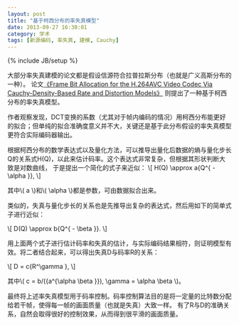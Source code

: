 ```yaml
---
layout: post
title: "基于柯西分布的率失真模型"
date: 2013-09-27 16:30:01
category: 学术
tags: [新源编码, 率失真, 建模, Cauchy]
---
```

{% include JB/setup %}

<script type="text/javascript"
    src="http://cdn.mathjax.org/mathjax/latest/MathJax.js?config=TeX-AMS-MML_HTMLorMML">
</script>

大部分率失真建模的论文都是假设信源符合拉普拉斯分布（也就是广义高斯分布的一种）。
论文[《Frame Bit Allocation for the H.264AVC Video Codec Via Cauchy-Density-Based Rate and Distortion Models》](http://ieeexplore.ieee.org/xpls/abs_all.jsp?arnumber=1490553&tag=1)
则提出了一种基于柯西分布的率失真模型。

<!--more-->
作者观察发现，DCT变换的系数（尤其对于帧内编码的情况）用柯西分布能更好的拟合；但单纯的拟合准确度意义并不大，关键还是基于此分布假设的率失真模型更符合实际编码器输出。

根据柯西分布的数学表达式以及量化方法，可以推导出量化后数据的熵与量化步长Q的关系式H(Q)，以此来估计码率。这个表达式非常复杂，但根据其形状判断大致是对数曲线，
于是提出一个简化的式子来近似：
\\\[ H(Q) \approx a{Q^{ - \alpha }}, \\\]

其中\\( a \\)和\\( \alpha \\)都是参数，可由数据拟合出来。

类似的，失真与量化步长的关系也是先推导出复杂的表达式，然后用如下的简单式子进行近似：

\\\[ D(Q) \approx b{Q^{ - \beta }}. \\\]

用上面两个式子进行估计码率和失真的估计，与实际编码结果相符，则证明模型有效。将二者结合起来，可以得出失真D与码率R的关系：

\\\[ D = c{R^\gamma }, \\\]

其中\\( c = b/({a^{\alpha \beta }}), \gamma  = \alpha \beta \\)。

最终将上述率失真模型用于码率控制。码率控制算法目的是将一定量的比特数分配给若干帧，使得每一帧的画面质量（也就是失真）大致一样。
有了R与D的准确关系，自然会取得很好的控制效果，从而得到很平滑的画面质量。
